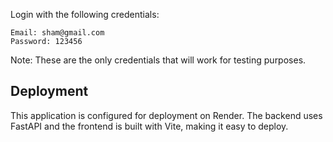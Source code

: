  Login with the following credentials:
   ```
   Email: sham@gmail.com
   Password: 123456
   ```
   Note: These are the only credentials that will work for testing purposes.

## Deployment

This application is configured for deployment on Render. The backend uses FastAPI and the frontend is built with Vite, making it easy to deploy.